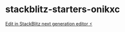 # stackblitz-starters-onikxc

[Edit in StackBlitz next generation editor ⚡️](https://stackblitz.com/~/github.com/IskoAndry/stackblitz-starters-onikxc)